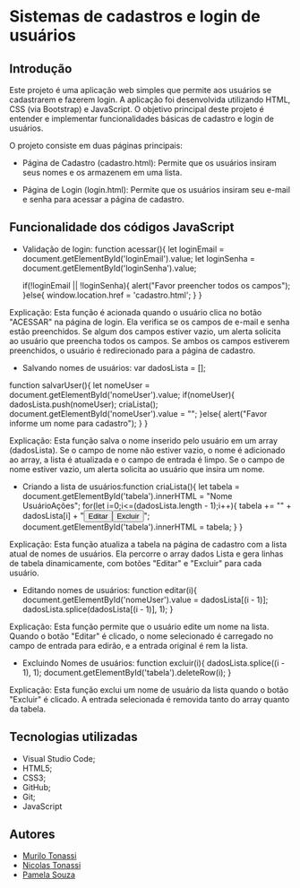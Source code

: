 # Sistemas de cadastros e login de usuários
 
## Introdução
Este projeto é uma aplicação web simples que permite aos usuários se cadastrarem e fazerem login. A aplicação foi desenvolvida utilizando HTML, CSS (via Bootstrap) e JavaScript. O objetivo principal deste projeto é entender e implementar funcionalidades básicas de cadastro e login de usuários.
 
O projeto consiste em duas páginas principais:
 
- Página de Cadastro (cadastro.html): Permite que os usuários insiram seus nomes e os armazenem em uma lista.
 
- Página de Login (login.html): Permite que os usuários insiram seu e-mail e senha para acessar a página de cadastro.
 
## Funcionalidade dos códigos JavaScript
- Validação de login:
function acessar(){
    let loginEmail = document.getElementById('loginEmail').value;
    let loginSenha = document.getElementById('loginSenha').value;
 
    if(!loginEmail || !loginSenha){
        alert("Favor preencher todos os campos");
    }else{
        window.location.href = 'cadastro.html';
    }
}
 
Explicação: Esta função é acionada quando o usuário clica no botão "ACESSAR" na página de login. Ela verifica se os campos de e-mail e senha estão preenchidos. Se algum dos campos estiver vazio, um alerta solicita ao usuário que preencha todos os campos. Se ambos os campos estiverem preenchidos, o usuário é redirecionado para a página de cadastro.
 
 
- Salvando nomes de usuários:
var dadosLista = [];
 
function salvarUser(){
    let nomeUser = document.getElementById('nomeUser').value;
    if(nomeUser){
        dadosLista.push(nomeUser);
        criaLista();
        document.getElementById('nomeUser').value = "";
    }else{
        alert("Favor informe um nome para cadastro");
    }
}
 
Explicação: Esta função salva o nome inserido pelo usuário em um array (dadosLista). Se o campo de nome não estiver vazio, o nome é adicionado ao array, a lista é atualizada e o campo de entrada é limpo. Se o campo de nome estiver vazio, um alerta solicita ao usuário que insira um nome.
 
 
- Criando a lista de usuários:function criaLista(){
    let tabela = document.getElementById('tabela').innerHTML = "<tr><th>Nome Usuário</th><th>Ações</th></tr>";
    for(let i=0;i<=(dadosLista.length - 1);i++){
        tabela += "<tr><td>" + dadosLista[i] + "</td><td><button type='button' onclick='editar(parentNode.parentNode.rowIndex)'>Editar</button><button type='button' onclick='excluir(parentNode.parentNode.rowIndex)'>Excluir</button></td></tr>";
        document.getElementById('tabela').innerHTML = tabela;
    }
}
 
Explicação: Esta função atualiza a tabela na página de cadastro com a lista atual de nomes de usuários. Ela percorre o array dados Lista e gera linhas de tabela dinamicamente, com botões "Editar" e "Excluir" para cada usuário.
 
- Editando nomes de usuários:
function editar(i){
    document.getElementById('nomeUser').value = dadosLista[(i - 1)];
    dadosLista.splice(dadosLista[(i - 1)], 1);
}
 
Explicação: Esta função permite que o usuário edite um nome na lista. Quando o botão "Editar" é clicado, o nome selecionado é carregado no campo de entrada para edirão, e a entrada original é rem la lista.
 
 
- Excluindo Nomes de usuários:
function excluir(i){
    dadosLista.splice((i - 1), 1);
    document.getElementById('tabela').deleteRow(i);
}
 
Explicação: Esta função exclui um nome de usuário da lista quando o botão "Excluir" é clicado. A entrada selecionada é removida tanto do array quanto da tabela.
 
 
## Tecnologias utilizadas
- Visual Studio Code;
- HTML5;
- CSS3;
- GitHub;
- Git;
- JavaScript
 
 
## Autores
- [Murilo Tonassi](https://github.com/murilo-tonassi)
- [Nicolas Tonassi](https://github.com/nicolas-tonassi)
- [Pamela Souza](https://github.com/PamelaSouzaSilva)